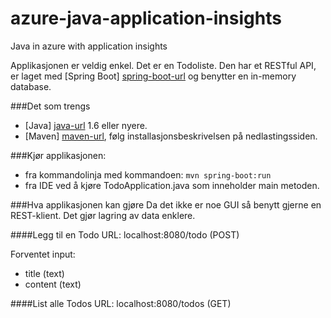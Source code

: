 # azure-java-application-insights
Java in azure with application insights

Applikasjonen er veldig enkel. Det er en Todoliste. Den har et RESTful API, er laget med [Spring Boot] [spring-boot-url] og benytter en in-memory database.

###Det som trengs
- [Java] [java-url] 1.6 eller nyere.
- [Maven] [maven-url], følg installasjonsbeskrivelsen på nedlastingssiden.

###Kjør applikasjonen:
- fra kommandolinja med kommandoen: `mvn spring-boot:run`
- fra IDE ved å kjøre TodoApplication.java som inneholder main metoden.

###Hva applikasjonen kan gjøre
Da det ikke er noe GUI så benytt gjerne en REST-klient. Det gjør lagring av data enklere.

####Legg til en Todo
URL: localhost:8080/todo (POST)

Forventet input:

- title (text)
- content (text)

####List alle Todos
URL: localhost:8080/todos (GET)

[java-url]: http://www.oracle.com/technetwork/java/javase/downloads/index.html
[maven-url]: http://maven.apache.org/
[spring-boot-url]: http://projects.spring.io/spring-boot/